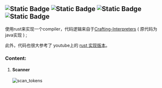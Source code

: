 ![Static Badge](https://img.shields.io/badge/Ubuntu-True-blue)
![Static Badge](https://img.shields.io/badge/Windows-False-red)
![Static Badge](https://img.shields.io/badge/Language-Rust-purple)
![Static Badge](https://img.shields.io/badge/For-Novice-brown)
---
使用rust来实现一个compiler，代码逻辑来自于[Crafting-Interpreters][1] ( 原代码为java实现 ) ;

此外，代码也很大参考了 youtube上的 [rust 实现版本][2]。
### Content:

1. #### Scanner
   
   ![scan_tokens]()




[1]:https://craftinginterpreters.com/
[2]:https://www.youtube.com/playlist?list=PLj_VrUwyDuXS4K3n7X4U4qmkjpuA8rJ76
